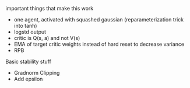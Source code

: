 important things that make this work
 - one agent, activated with squashed gaussian (reparameterization trick into tanh)
 - logstd output
 - critic is Q(s, a) and not V(s)
 - EMA of target critic weights instead of hard reset to decrease variance
 - RPB

 Basic stability stuff
 - Gradnorm Clipping
 - Add epsilon
